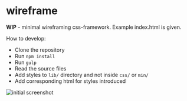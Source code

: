 # wireframe

**WIP** - minimal wireframing css-framework. Example index.html is given.

How to develop:

* Clone the repository
* Run `npm install`
* Run `gulp`
* Read the source files
* Add styles to `lib/` directory and not inside `css/` or `min/`
* Add corresponding html for styles introduced

![initial screenshot](https://cloud.githubusercontent.com/assets/7630575/15325956/cdb313d0-1c69-11e6-8275-fcb175c9df9f.png)
